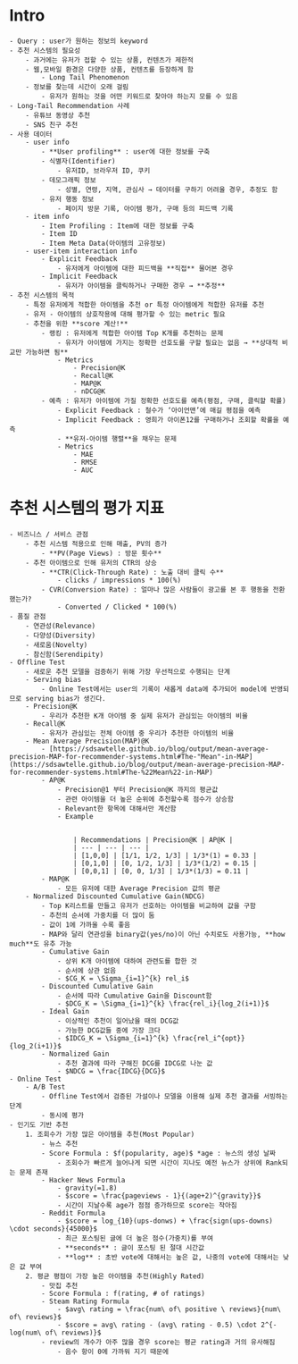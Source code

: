 # Intro

    - Query : user가 원하는 정보의 keyword
    - 추천 시스템의 필요성
        - 과거에는 유저가 접할 수 있는 상품, 컨텐츠가 제한적
        - 웹,모바일 환경은 다양한 상품, 컨텐츠를 등장하게 함
            - Long Tail Phenomenon
        - 정보를 찾는데 시간이 오래 걸림
            - 유저가 원하는 것을 어떤 키워드로 찾아야 하는지 모를 수 있음
    - Long-Tail Recommendation 사례
        - 유튜브 동영상 추천
        - SNS 친구 추천
    - 사용 데이터
        - user info
            - **User profiling** : user에 대한 정보를 구축
            - 식별자(Identifier)
                - 유저ID, 브라우저 ID, 쿠키
            - 데모그래픽 정보
                - 성별, 연령, 지역, 관심사 → 데이터를 구하기 어려울 경우, 추정도 함
            - 유저 행동 정보
                - 페이지 방문 기록, 아이템 평가, 구매 등의 피드백 기록
        - item info
            - Item Profiling : Item에 대한 정보를 구축
            - Item ID
            - Item Meta Data(아이템의 고유정보)
        - user-item interaction info
            - Explicit Feedback
                - 유저에게 아이템에 대한 피드백을 **직접** 물어본 경우
            - Implicit Feedback
                - 유저가 아이템을 클릭하거나 구매한 경우 → **추정**
    - 추천 시스템의 목적
        - 특정 유저에게 적합한 아이템을 추천 or 특정 아이템에게 적합한 유저를 추천
        - 유저 - 아이템의 상호작용에 대해 평가할 수 있는 metric 필요
        - 추천을 위한 **score 계산!**
            - 랭킹 : 유저에게 적합한 아이템 Top K개를 추천하는 문제
                - 유저가 아이템에 가지는 정확한 선호도를 구할 필요는 없음 → **상대적 비교만 가능하면 됨**
                - Metrics
                    - Precision@K
                    - Recall@K
                    - MAP@K
                    - nDCG@K
            - 예측 : 유저가 아이템에 가질 정확한 선호도를 예측(평점, 구매, 클릭할 확률)
                - Explicit Feedback : 철수가 ‘아이언맨’에 매길 평점을 예측
                - Implicit Feedback : 영희가 아이폰12를 구매하거나 조회할 확률을 예측
                - **유저-아이템 행렬**을 채우는 문제
                - Metrics
                    - MAE
                    - RMSE
                    - AUC
# 추천 시스템의 평가 지표
    - 비즈니스 / 서비스 관점
        - 추천 시스템 적용으로 인해 매출, PV의 증가
            - **PV(Page Views) : 방문 횟수**
        - 추천 아이템으로 인해 유저의 CTR의 상승
            - **CTR(Click-Through Rate) : 노출 대비 클릭 수**
                - clicks / impressions * 100(%)
            - CVR(Conversion Rate) : 얼마나 많은 사람들이 광고를 본 후 행동을 전환했는가?
                - Converted / Clicked * 100(%)
    - 품질 관점
        - 연관성(Relevance)
        - 다양성(Diversity)
        - 새로움(Novelty)
        - 참신함(Serendipity)
    - Offline Test
        - 새로운 추천 모델을 검증하기 위해 가장 우선적으로 수행되는 단계
        - Serving bias
            - Online Test에서는 user의 기록이 새롭게 data에 추가되어 model에 반영되므로 serving bias가 생긴다.
        - Precision@K
            - 우리가 추천한 K개 아이템 중 실제 유저가 관심있는 아이템의 비율
        - Recall@K
            - 유저가 관심있는 전체 아이템 중 우리가 추천한 아이템의 비율
        - Mean Average Precision(MAP)@K
            - [https://sdsawtelle.github.io/blog/output/mean-average-precision-MAP-for-recommender-systems.html#The-"Mean"-in-MAP](https://sdsawtelle.github.io/blog/output/mean-average-precision-MAP-for-recommender-systems.html#The-%22Mean%22-in-MAP)
            - AP@K
                - Precision@1 부터 Precision@K 까지의 평균값
                - 관련 아이템을 더 높은 순위에 추천할수록 점수가 상승함
                - Relevant한 항목에 대해서만 계산함
                - Example
                    
                    
                    | Recommendations | Precision@K | AP@K |
                    | --- | --- | --- |
                    | [1,0,0] | [1/1, 1/2, 1/3] | 1/3*(1) = 0.33 |
                    | [0,1,0] | [0, 1/2, 1/3] | 1/3*(1/2) = 0.15 |
                    | [0,0,1] | [0, 0, 1/3] | 1/3*(1/3) = 0.11 |
            - MAP@K
                - 모든 유저에 대한 Average Precision 값의 평균
        - Normalized Discounted Cumulative Gain(NDCG)
            - Top K리스트를 만들고 유저가 선호하는 아이템을 비교하여 값을 구함
            - 추천의 순서에 가중치를 더 많이 둠
            - 값이 1에 가까울 수록 좋음
            - MAP와 달리 연관성을 binary값(yes/no)이 아닌 수치로도 사용가능, **how much**도 유추 가능
            - Cumulative Gain
                - 상위 K개 아이템에 대하여 관련도를 합한 것
                - 순서에 상관 없음
                - $CG_K = \Sigma_{i=1}^{k} rel_i$
            - Discounted Cumulative Gain
                - 순서에 따라 Cumulative Gain을 Discount함
                - $DCG_K = \Sigma_{i=1}^{k} \frac{rel_i}{log_2(i+1)}$
            - Ideal Gain
                - 이상적인 추천이 일어났을 때의 DCG값
                - 가능한 DCG값들 중에 가장 크다
                - $IDCG_K = \Sigma_{i=1}^{k} \frac{rel_i^{opt}}{log_2(i+1)}$
            - Normalized Gain
                - 추천 결과에 따라 구해진 DCG를 IDCG로 나눈 값
                - $NDCG = \frac{IDCG}{DCG}$
    - Online Test
        - A/B Test
            - Offline Test에서 검증된 가설이나 모델을 이용해 실제 추천 결과를 서빙하는 단계
            - 동시에 평가
    - 인기도 기반 추천
        1. 조회수가 가장 많은 아이템을 추천(Most Popular)
            - 뉴스 추천
            - Score Formula : $f(popularity, age)$ *age : 뉴스의 생성 날짜
                - 조회수가 빠르게 늘어나게 되면 시간이 지나도 예전 뉴스가 상위에 Rank되는 문제 존재
            - Hacker News Formula
                - gravity(=1.8)
                - $score = \frac{pageviews - 1}{(age+2)^{gravity}}$
                - 시간이 지날수록 age가 점점 증가하므로 score는 작아짐
            - Reddit Formula
                - $score = log_{10}(ups-donws) + \frac{sign(ups-downs) \cdot seconds}{45000}$
                - 최근 포스팅된 글에 더 높은 점수(가중치)를 부여
                - **seconds** : 글이 포스팅 된 절대 시간값
                - **log** : 초반 vote에 대해서는 높은 값, 나중의 vote에 대해서는 낮은 값 부여
        2. 평균 평점이 가장 높은 아이템을 추천(Highly Rated)
            - 맛집 추천
            - Score Formula : f(rating, # of ratings)
            - Steam Rating Formula
                - $avg\ rating = \frac{num\ of\ positive \ reviews}{num\ of\ reviews}$
                - $score = avg\ rating - (avg\ rating - 0.5) \cdot 2^{-log(num\ of\ reviews)}$
            - review의 개수가 아주 많을 경우 score는 평균 rating과 거의 유사해짐
                - 음수 항이 0에 가까워 지기 때문에
